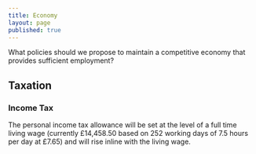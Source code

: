 ```yaml
---
title: Economy
layout: page
published: true
---
```


What policies should we propose to maintain a competitive economy that provides sufficient employment?

## Taxation

### Income Tax

The personal income tax allowance will be set at the level of a full time living wage (currently £14,458.50 based on 252 working days of 7.5 hours per day at £7.65) and will rise inline with the living wage.